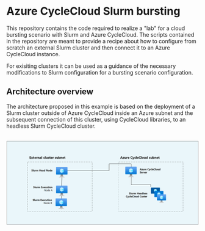 # Azure CycleCloud Slurm bursting

This repository contains the code required to realize a "lab" for a cloud bursting scenario with Slurm and Azure CycleCloud. The scripts contained in the repository are meant to provide a recipe about how to configure from scratch an external Slurm cluster and then connect it to an Azure CycleCloud instance.

For exisiting clusters it can be used as a guidance of the necessary modifications to Slurm configuration for a bursting scenario configuration.

## Architecture overview

The architecture proposed in this example is based on the deployment of a Slurm cluster outside of Azure CycleCloud inside an Azure subnet and the subsequent connection of this cluster, using CycleCloud libraries, to an headless Slurm CycleCloud cluster.
<br>
</br>

![Alt text](images/architecture.png?raw=true "Architecture")